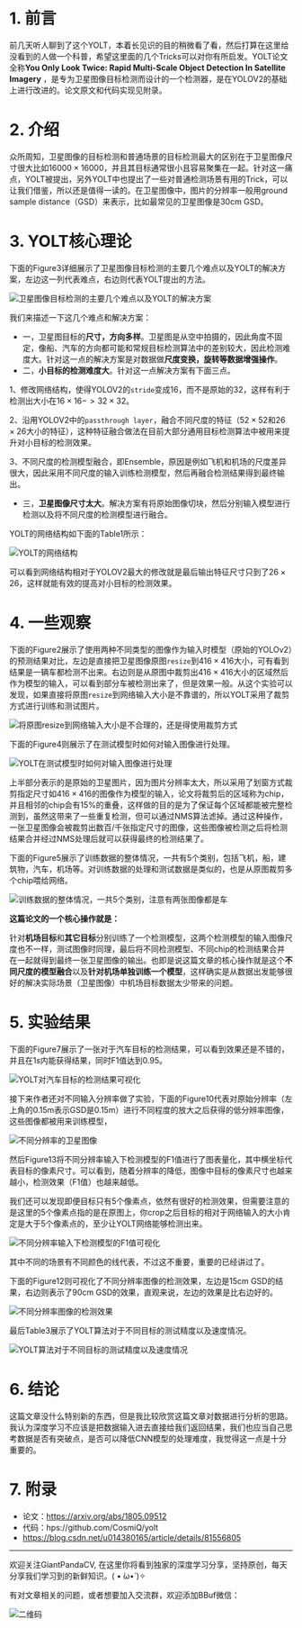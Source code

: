 # 1. 前言
前几天听人聊到了这个YOLT，本着长见识的目的稍微看了看，然后打算在这里给没看到的人做一个科普，希望这里面的几个Tricks可以对你有所启发。YOLT论文全称**You Only Look Twice: Rapid Multi-Scale Object Detection In Satellite Imagery** ，是专为卫星图像目标检测而设计的一个检测器，是在YOLOV2的基础上进行改进的。论文原文和代码实现见附录。

# 2. 介绍
众所周知，卫星图像的目标检测和普通场景的目标检测最大的区别在于卫星图像尺寸很大比如$16000\times 16000$，并且其目标通常很小且容易聚集在一起。针对这一痛点，YOLT被提出，另外YOLT中也提出了一些对普通检测场景有用的Trick，可以让我们借鉴，所以还是值得一读的。在卫星图像中，图片的分辨率一般用ground sample distance（GSD）来表示，比如最常见的卫星图像是30cm GSD。

# 3. YOLT核心理论
下面的Figure3详细展示了卫星图像目标检测的主要几个难点以及YOLT的解决方案，左边这一列代表难点，右边则代表YOLT提出的方法。


![卫星图像目标检测的主要几个难点以及YOLT的解决方案](https://img-blog.csdnimg.cn/20200425215713730.png?x-oss-process=image/watermark,type_ZmFuZ3poZW5naGVpdGk,shadow_10,text_aHR0cHM6Ly9ibG9nLmNzZG4ubmV0L2p1c3Rfc29ydA==,size_16,color_FFFFFF,t_70)

我们来描述一下这几个难点和解决方案：
- 一，卫星图目标的**尺寸，方向多样**。卫星图是从空中拍摄的，因此角度不固定，像船、汽车的方向都可能和常规目标检测算法中的差别较大，因此检测难度大。针对这一点的解决方案是对数据做**尺度变换，旋转等数据增强操作**。
- 二，**小目标的检测难度大**。针对这一点解决方案有下面三点。


1、修改网络结构，使得YOLOV2的`stride`变成$16$，而不是原始的$32$，这样有利于检测出大小在$16\times 16 -> 32\times 32$。

2、沿用YOLOV2中的`passthrough layer`，融合不同尺度的特征（$52\times 52$和$26\times 26$大小的特征），这种特征融合做法在目前大部分通用目标检测算法中被用来提升对小目标的检测效果。

3、不同尺度的检测模型融合，即Ensemble，原因是例如飞机和机场的尺度差异很大，因此采用不同尺度的输入训练检测模型，然后再融合检测结果得到最终输出。


- 三，**卫星图像尺寸太大**。解决方案有将原始图像切块，然后分别输入模型进行检测以及将不同尺度的检测模型进行融合。

YOLT的网络结构如下面的Table1所示：

![YOLT的网络结构](https://img-blog.csdnimg.cn/20200425222034890.png?x-oss-process=image/watermark,type_ZmFuZ3poZW5naGVpdGk,shadow_10,text_aHR0cHM6Ly9ibG9nLmNzZG4ubmV0L2p1c3Rfc29ydA==,size_16,color_FFFFFF,t_70)

可以看到网络结构相对于YOLOV2最大的修改就是最后输出特征尺寸只到了$26\times 26$，这样就能有效的提高对小目标的检测效果。

# 4. 一些观察
下面的Figure2展示了使用两种不同类型的图像作为输入时模型（原始的YOLOv2）的预测结果对比，左边是直接把卫星图像原图`resize`到$416\times 416$大小，可有看到结果是一辆车都检测不出来。右边则是从原图中裁剪出$416\times 416$大小的区域然后作为模型的输入，可以看到部分车被检测出来了，但是效果一般。从这个实验可以发现，如果直接将原图`resize`到网络输入大小是不靠谱的，所以YOLT采用了裁剪方式进行训练和测试图片。

![将原图resize到网络输入大小是不合理的，还是得使用裁剪方式](https://img-blog.csdnimg.cn/20200425222547919.png?x-oss-process=image/watermark,type_ZmFuZ3poZW5naGVpdGk,shadow_10,text_aHR0cHM6Ly9ibG9nLmNzZG4ubmV0L2p1c3Rfc29ydA==,size_16,color_FFFFFF,t_70)

下面的Figure4则展示了在测试模型时如何对输入图像进行处理。

![YOLT在测试模型时如何对输入图像进行处理](https://img-blog.csdnimg.cn/20200425222731314.png?x-oss-process=image/watermark,type_ZmFuZ3poZW5naGVpdGk,shadow_10,text_aHR0cHM6Ly9ibG9nLmNzZG4ubmV0L2p1c3Rfc29ydA==,size_16,color_FFFFFF,t_70)

上半部分表示的是原始的卫星图片，因为图片分辨率太大，所以采用了划窗方式裁剪指定尺寸如$416\times 416$的图像作为模型的输入，论文将裁剪后的区域称为chip，并且相邻的chip会有15%的重叠，这样做的目的是为了保证每个区域都能被完整检测到，虽然这带来了一些重复检测，但可以通过NMS算法滤掉。通过这种操作，一张卫星图像会被裁剪出数百/千张指定尺寸的图像，这些图像被检测之后将检测结果合并经过NMS处理后就可以获得最终的检测结果了。

下面的Figure5展示了训练数据的整体情况，一共有$5$个类别，包括飞机，船，建筑物，汽车，机场等。对训练数据的处理和测试数据是类似的，也是从原图裁剪多个chip喂给网络。

![训练数据的整体情况，一共5个类别，注意有两张图像都是车](https://img-blog.csdnimg.cn/20200425223519532.png?x-oss-process=image/watermark,type_ZmFuZ3poZW5naGVpdGk,shadow_10,text_aHR0cHM6Ly9ibG9nLmNzZG4ubmV0L2p1c3Rfc29ydA==,size_16,color_FFFFFF,t_70)

**这篇论文的一个核心操作就是：**

针对**机场目标**和**其它目标**分别训练了一个检测模型，这两个检测模型的输入图像尺度也不一样，测试图像时同理，最后将不同检测模型、不同chip的检测结果合并在一起就得到最终一张卫星图像的输出。也即是说这篇文章的核心操作就是这个**不同尺度的模型融合**以及**针对机场单独训练一个模型**，这样确实是从数据出发能够很好的解决实际场景（卫星图像）中机场目标数据太少带来的问题。


# 5. 实验结果
下面的Figure7展示了一张对于汽车目标的检测结果，可以看到效果还是不错的，并且在$1s$内能获得结果，同时F1值达到0.95。

![YOLT对汽车目标的检测结果可视化](https://img-blog.csdnimg.cn/20200425224638734.png?x-oss-process=image/watermark,type_ZmFuZ3poZW5naGVpdGk,shadow_10,text_aHR0cHM6Ly9ibG9nLmNzZG4ubmV0L2p1c3Rfc29ydA==,size_16,color_FFFFFF,t_70)


接下来作者还对不同输入分辨率做了实验，下面的Figure10代表对原始分辨率（左上角的0.15m表示GSD是0.15m）进行不同程度的放大之后获得的低分辨率图像，这些图像都被用来训练模型，

![不同分辨率的卫星图像](https://img-blog.csdnimg.cn/20200425225050247.png?x-oss-process=image/watermark,type_ZmFuZ3poZW5naGVpdGk,shadow_10,text_aHR0cHM6Ly9ibG9nLmNzZG4ubmV0L2p1c3Rfc29ydA==,size_16,color_FFFFFF,t_70)

然后Figure13将不同分辨率输入下检测模型的F1值进行了图表量化，其中横坐标代表目标的像素尺寸。可以看到，随着分辨率的降低，图像中目标的像素尺寸也越来越小，检测效果（F1值）也越来越低。

我们还可以发现即便目标只有$5$个像素点，依然有很好的检测效果，但需要注意的是这里的$5$个像素点指的是在原图上，你crop之后目标的相对于网络输入的大小肯定是大于$5$个像素点的，至少让YOLT网络能够检测出来。

![不同分辨率输入下检测模型的F1值可视化](https://img-blog.csdnimg.cn/20200425225536116.png?x-oss-process=image/watermark,type_ZmFuZ3poZW5naGVpdGk,shadow_10,text_aHR0cHM6Ly9ibG9nLmNzZG4ubmV0L2p1c3Rfc29ydA==,size_16,color_FFFFFF,t_70)

其中不同的场景有不同颜色的线代表，不过这不重要，重要的已经讲过了。

下面的Figure12则可视化了不同分辨率图像的检测效果，左边是15cm GSD的结果，右边则表示了90cm GSD的效果，直观来说，左边的效果是比右边好的。

![不同分辨率图像的检测效果](https://img-blog.csdnimg.cn/20200425225853494.png?x-oss-process=image/watermark,type_ZmFuZ3poZW5naGVpdGk,shadow_10,text_aHR0cHM6Ly9ibG9nLmNzZG4ubmV0L2p1c3Rfc29ydA==,size_16,color_FFFFFF,t_70)

最后Table3展示了YOLT算法对于不同目标的测试精度以及速度情况。


![YOLT算法对于不同目标的测试精度以及速度情况](https://img-blog.csdnimg.cn/20200425230044329.png?x-oss-process=image/watermark,type_ZmFuZ3poZW5naGVpdGk,shadow_10,text_aHR0cHM6Ly9ibG9nLmNzZG4ubmV0L2p1c3Rfc29ydA==,size_16,color_FFFFFF,t_70)


# 6. 结论
这篇文章没什么特别新的东西，但是我比较欣赏这篇文章对数据进行分析的思路。我认为深度学习不应该是把数据输入进去直接给我们返回结果，我们也应当自己思考数据是否有突破点，是否可以降低CNN模型的处理难度，我觉得这一点是十分重要的。

# 7. 附录
- 论文：https://arxiv.org/abs/1805.09512
- 代码：hps://github.com/CosmiQ/yolt
- https://blog.csdn.net/u014380165/article/details/81556805

---------------------------------------------------------------------------

欢迎关注GiantPandaCV, 在这里你将看到独家的深度学习分享，坚持原创，每天分享我们学习到的新鲜知识。( • ̀ω•́ )✧

有对文章相关的问题，或者想要加入交流群，欢迎添加BBuf微信：

![二维码](https://img-blog.csdnimg.cn/20200110234905879.png?x-oss-process=image/watermark,type_ZmFuZ3poZW5naGVpdGk,shadow_10,text_aHR0cHM6Ly9ibG9nLmNzZG4ubmV0L2p1c3Rfc29ydA==,size_16,color_FFFFFF,t_70)
